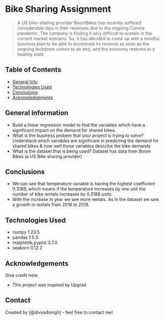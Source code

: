 # Bike Sharing Assignment
> A US bike-sharing provider BoomBikes has recently suffered considerable dips in their revenues due to the ongoing Corona pandemic. The company is finding it very difficult to sustain in the current market scenario. So, it has decided to come up with a mindful business plan to be able to accelerate its revenue as soon as the ongoing lockdown comes to an end, and the economy restores to a healthy state.


## Table of Contents
* [General Info](#general-information)
* [Technologies Used](#technologies-used)
* [Conclusions](#conclusions)
* [Acknowledgements](#acknowledgements)

<!-- You can include any other section that is pertinent to your problem -->

## General Information
- Build a linear regression model to find the variables which have a significant impact on the demand for shared bikes.
- What is the business probem that your project is trying to solve?
Understand which variables are significant in predicting the demand for shared bikes & how well those variables describe the bike demands
- What is the dataset that is being used?
Dataset has data from Boom Bikes (a US Bike sharing provider)

<!-- You don't have to answer all the questions - just the ones relevant to your project. -->

## Conclusions
- We can see that temperature variable is having the highest coefficient 0.3188, which means if the temperature increases by one unit the number of bike rentals increases by 0.3188 units.
- With the increase in year we see more rentals. As in the dataset we saw a growth in rentals from 2018 to 2019.

<!-- You don't have to answer all the questions - just the ones relevant to your project. -->


## Technologies Used
- numpy 1.23.5
- pandas 1.5.3
- matplotlib.pyplot 3.7.0
- seaborn 0.12.2

<!-- As the libraries versions keep on changing, it is recommended to mention the version of library used in this project -->

## Acknowledgements
Give credit here.
- This project was inspired by Upgrad


## Contact
Created by [@divya4singh] - feel free to contact me!


<!-- Optional -->
<!-- ## License -->
<!-- This project is open source and available under the [... License](). -->

<!-- You don't have to include all sections - just the one's relevant to your project -->